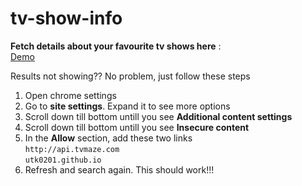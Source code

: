# tv-show-info
**Fetch details about your favourite tv shows here** :<br>
 [Demo](https://utk0201.github.io/tv-show-info/)
 
Results not showing?? No problem, just follow these steps
1. Open chrome settings
1. Go to **site settings**. Expand it to see more options
1. Scroll down till bottom untill you see **Additional content settings**
1. Scroll down till bottom untill you see **Insecure content**
1. In the **Allow** section, add these two links<br>
    `http://api.tvmaze.com`<br>
    `utk0201.github.io`
1. Refresh and search again. This should work!!!
